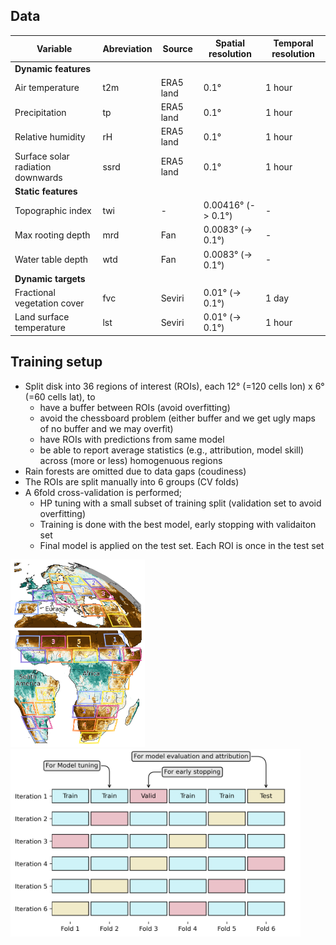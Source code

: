 
## Data

| Variable | Abreviation | Source | Spatial resolution | Temporal resolution | 
| --- | --- | --- | --- | --- |
| **Dynamic features** |
| Air temperature | t2m | ERA5 land | 0.1° | 1 hour |
| Precipitation | tp | ERA5 land | 0.1° | 1 hour |
| Relative humidity | rH | ERA5 land | 0.1° | 1 hour |
| Surface solar radiation downwards | ssrd | ERA5 land | 0.1° | 1 hour |
| **Static features** |
| Topographic index | twi | - | 0.00416° (-> 0.1°) | - |
| Max rooting depth | mrd | Fan | 0.0083° (-> 0.1°) | - |
| Water table depth | wtd | Fan | 0.0083° (-> 0.1°) | - |
| **Dynamic targets** |
| Fractional vegetation cover | fvc | Seviri | 0.01° (-> 0.1°) | 1 day |
| Land surface temperature | lst | Seviri | 0.01° (-> 0.1°) | 1 hour |

## Training setup

* Split disk into 36 regions of interest (ROIs), each 12° (=120 cells lon) x 6° (=60 cells lat), to
    * have a buffer between ROIs (avoid overfitting)
    * avoid the chessboard problem (either buffer and we get ugly maps of no buffer and we may overfit)
    * have ROIs with predictions from same model
    * be able to report average statistics (e.g., attribution, model skill) across (more or less) homogenuous regions
* Rain forests are omitted due to data gaps (coudiness)
* The ROIs are split manually into 6 groups (CV folds)
* A 6fold cross-validation is performed;
    * HP tuning with a small subset of training split (validation set to avoid overfitting)
    * Training is done with the best model, early stopping with validaiton set
    * Final model is applied on the test set. Each ROI is once in the test set

<img src="cross_val_scheme_dense.png" height=300><img src="cross_val_scheme.png" height=300>

